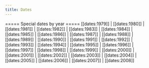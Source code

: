 ```yaml
---
title: Dates
---
```



===== Special dates by year =====
[[dates:1979]] |  [[dates:1980]] |  [[dates:1981]] |  [[dates:1982]] |  [[dates:1983]] |  [[dates:1984]] |  [[dates:1985]] |  [[dates:1986]] |  [[dates:1987]] |  [[dates:1988]] |  [[dates:1989]] |  [[dates:1990]] |  [[dates:1991]] |  [[dates:1992]] |  [[dates:1993]] |  [[dates:1994]] |  [[dates:1995]] |  [[dates:1996]] |  [[dates:1997]] |  [[dates:1998]] |  [[dates:1999]] |  [[dates:2000]] |  [[dates:2001]] |  [[dates:2002]] |  [[dates:2003]] |  [[dates:2004]] |  [[dates:2005]] |  [[dates:2006]] |  [[dates:2007]] |  [[dates:2008]]
